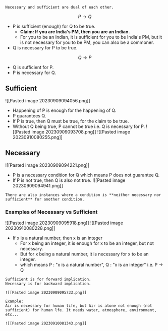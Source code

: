 
```ad-abstract
Necessary and sufficient are dual of each other.
```

$$
P\rightarrow Q
$$
- P is sufficient (enough) for Q to be true.
	- **Claim: If you are India's PM, then you are an Indian.**
	- For you to be an Indian, it is sufficient for you to be India's PM, but it is not necessary for you to be PM, you can also be a commoner.
- Q is necessary for P to be true.


$$
Q \rightarrow P
$$
- Q is sufficient for P.
- P is necessary for Q.

## Sufficient 

![[Pasted image 20230909094056.png]]
- Happening of P is enough for the happening of Q.
- P guarantees Q.
- If P is true, then Q must be true, for the claim to be true.
- Without Q being true, P cannot be true i.e. Q is necessary for P.
![[Pasted image 20230909093708.png]]
![[Pasted image 20230910080255.png]]

## Necessary 

![[Pasted image 20230909094221.png]]
- P is a necessary condition for Q which means P does not guarantee Q.
- If P is not true, then Q is also not true.
![[Pasted image 20230909094941.png]]


```ad-note
There are also instances where a condition is **neither necessary nor sufficient** for another condition.
```

### Examples of Necessary vs Sufficient
![[Pasted image 20230909095918.png]]
![[Pasted image 20230910080228.png]]
- If x is a natural number, then x is an integer
	- For x being an integer, it is enough for x to be an integer, but not necessary.
	- But for x being a natural number, it is necessary for x to be an integer.
	- which means P : "x is a natural number", Q : "x is an integer" i.e. P $\rightarrow$ Q

```ad-summary
Sufficient is for forward implication.
Necessary is for backward implication.

![[Pasted image 20230909095733.png]]

Example: 
Air is necessary for human life, but Air is alone not enough (not sufficient) for human lfe. It needs water, atmosphere, environment, etc...

![[Pasted image 20230910081343.png]]
```

